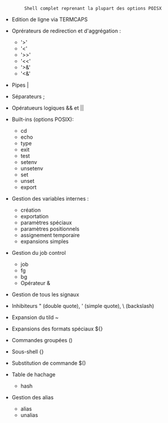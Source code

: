             Shell complet reprenant la plupart des options POISX


* Edition de ligne via TERMCAPS

* Oprérateurs de redirection et d'aggrégation :
  - '>'
  - '<'
  - '>>'
  - '<<'
  - '>&'
  - '<&'
  
* Pipes |

* Séparateurs ;

* Opératueurs logiques && et ||

* Built-ins (options POSIX):
  - cd
  - echo
  - type
  - exit
  - test
  - setenv
  - unsetenv
  - set
  - unset
  - export

* Gestion des variables internes :
  - création
  - exportation
  - paramètres spéciaux
  - paramètres positionnels
  - assignement temporaire
  - expansions simples
  
* Gestion du job control    
  - job
  - fg
  - bg
  - Opérateur &
  
* Gestion de tous les signaux

* Inhibiteurs " (double quote), ' (simple quote), \ (backslash)

* Expansion du tild ~

* Expansions des formats spéciaux ${}

* Commandes groupées ()

* Sous-shell {}

* Substitution de commande $()

* Table de hachage
  - hash
    
* Gestion des alias
  - alias
  - unalias
